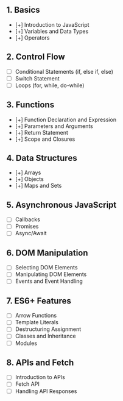 ## 1. Basics

- [+] Introduction to JavaScript
- [+] Variables and Data Types
- [+] Operators

## 2. Control Flow

- [ ] Conditional Statements (if, else if, else)
- [ ] Switch Statement
- [ ] Loops (for, while, do-while)

## 3. Functions

- [+] Function Declaration and Expression
- [+] Parameters and Arguments
- [+] Return Statement
- [+] Scope and Closures

## 4. Data Structures

- [+] Arrays
- [+] Objects
- [+] Maps and Sets

## 5. Asynchronous JavaScript

- [ ] Callbacks
- [ ] Promises
- [ ] Async/Await

## 6. DOM Manipulation

- [ ] Selecting DOM Elements
- [ ] Manipulating DOM Elements
- [ ] Events and Event Handling

## 7. ES6+ Features

- [ ] Arrow Functions
- [ ] Template Literals
- [ ] Destructuring Assignment
- [ ] Classes and Inheritance
- [ ] Modules

## 8. APIs and Fetch

- [ ] Introduction to APIs
- [ ] Fetch API
- [ ] Handling API Responses
